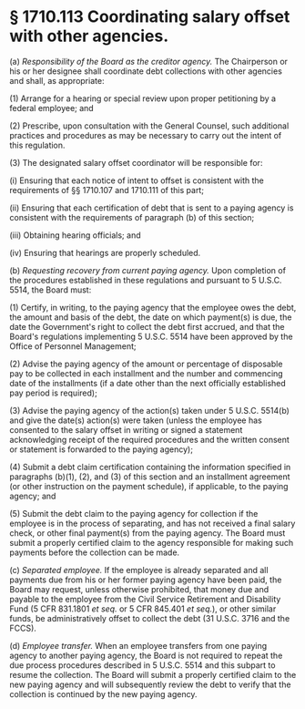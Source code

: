 # § 1710.113   Coordinating salary offset with other agencies.

(a) *Responsibility of the Board as the creditor agency.* The Chairperson or his or her designee shall coordinate debt collections with other agencies and shall, as appropriate:


(1) Arrange for a hearing or special review upon proper petitioning by a federal employee; and


(2) Prescribe, upon consultation with the General Counsel, such additional practices and procedures as may be necessary to carry out the intent of this regulation.


(3) The designated salary offset coordinator will be responsible for:


(i) Ensuring that each notice of intent to offset is consistent with the requirements of §§ 1710.107 and 1710.111 of this part;


(ii) Ensuring that each certification of debt that is sent to a paying agency is consistent with the requirements of paragraph (b) of this section;


(iii) Obtaining hearing officials; and


(iv) Ensuring that hearings are properly scheduled.


(b) *Requesting recovery from current paying agency.* Upon completion of the procedures established in these regulations and pursuant to 5 U.S.C. 5514, the Board must:


(1) Certify, in writing, to the paying agency that the employee owes the debt, the amount and basis of the debt, the date on which payment(s) is due, the date the Government's right to collect the debt first accrued, and that the Board's regulations implementing 5 U.S.C. 5514 have been approved by the Office of Personnel Management;


(2) Advise the paying agency of the amount or percentage of disposable pay to be collected in each installment and the number and commencing date of the installments (if a date other than the next officially established pay period is required);


(3) Advise the paying agency of the action(s) taken under 5 U.S.C. 5514(b) and give the date(s) action(s) were taken (unless the employee has consented to the salary offset in writing or signed a statement acknowledging receipt of the required procedures and the written consent or statement is forwarded to the paying agency);


(4) Submit a debt claim certification containing the information specified in paragraphs (b)(1), (2), and (3) of this section and an installment agreement (or other instruction on the payment schedule), if applicable, to the paying agency; and


(5) Submit the debt claim to the paying agency for collection if the employee is in the process of separating, and has not received a final salary check, or other final payment(s) from the paying agency. The Board must submit a properly certified claim to the agency responsible for making such payments before the collection can be made.


(c) *Separated employee.* If the employee is already separated and all payments due from his or her former paying agency have been paid, the Board may request, unless otherwise prohibited, that money due and payable to the employee from the Civil Service Retirement and Disability Fund (5 CFR 831.1801 *et seq.* or 5 CFR 845.401 *et seq.*), or other similar funds, be administratively offset to collect the debt (31 U.S.C. 3716 and the FCCS).


(d) *Employee transfer.* When an employee transfers from one paying agency to another paying agency, the Board is not required to repeat the due process procedures described in 5 U.S.C. 5514 and this subpart to resume the collection. The Board will submit a properly certified claim to the new paying agency and will subsequently review the debt to verify that the collection is continued by the new paying agency.






